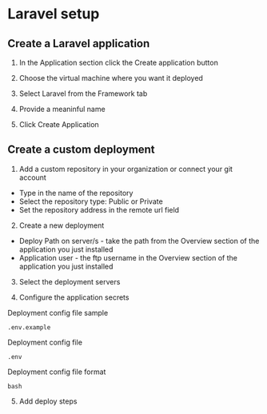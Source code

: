 # Laravel setup

## Create a Laravel application

1. In the Application section click the Create application button

2. Choose the virtual machine where you want it deployed

3. Select Laravel from the Framework tab

4. Provide a meaninful name

5. Click Create Application

## Create a custom deployment

1. Add a custom repository in your organization or connect your git account

- Type in the name of the repository
- Select the repository type: Public or Private
- Set the repository address in the remote url field

2. Create a new deployment

- Deploy Path on server/s - take the path from the Overview section of the application you just installed
- Application user - the ftp username in the Overview section of the application you just installed

3. Select the deployment servers

4. Configure the application secrets

Deployment config file sample

```
.env.example
```

Deployment config file

```
.env
```

Deployment config file format

```
bash
```

5. Add deploy steps



